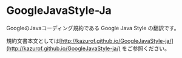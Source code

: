 GoogleJavaStyle-Ja
==================

GoogleのJavaコーディング規約である Google Java Style の翻訳です。

規約文書本文としては[http://kazurof.github.io/GoogleJavaStyle-ja/](http://kazurof.github.io/GoogleJavaStyle-ja/) をご参照ください。

